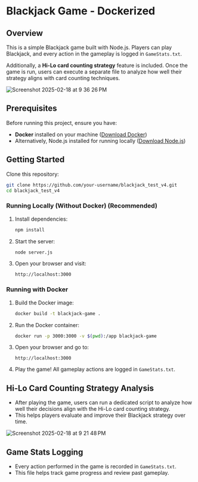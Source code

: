 # Blackjack Game - Dockerized

## Overview
This is a simple Blackjack game built with Node.js. Players can play Blackjack, and every action in the gameplay is logged in `GameStats.txt`.

Additionally, a **Hi-Lo card counting strategy** feature is included. Once the game is run, users can execute a separate file to analyze how well their strategy aligns with card counting techniques.

![Screenshot 2025-02-18 at 9 36 26 PM](https://github.com/user-attachments/assets/71c685a2-2e00-45de-a789-625c9ff81108)

## Prerequisites
Before running this project, ensure you have:
- **Docker** installed on your machine ([Download Docker](https://www.docker.com/get-started))
- Alternatively, Node.js installed for running locally ([Download Node.js](https://nodejs.org/))

## Getting Started
Clone this repository:
   ```sh
   git clone https://github.com/your-username/blackjack_test_v4.git
   cd blackjack_test_v4
   ```
   
### Running Locally (Without Docker) (Recommended)
1. Install dependencies:
   ```sh
   npm install
   ```
2. Start the server:
   ```sh
   node server.js
   ```
3. Open your browser and visit:
   ```
   http://localhost:3000
   ```
   
### Running with Docker 
1. Build the Docker image:
   ```sh
   docker build -t blackjack-game .
   ```
2. Run the Docker container:
   ```sh
   docker run -p 3000:3000 -v $(pwd):/app blackjack-game
   ```
3. Open your browser and go to:
   ```
   http://localhost:3000
   ```
4. Play the game! All gameplay actions are logged in `GameStats.txt`.

## Hi-Lo Card Counting Strategy Analysis
- After playing the game, users can run a dedicated script to analyze how well their decisions align with the Hi-Lo card counting strategy.
- This helps players evaluate and improve their Blackjack strategy over time.

![Screenshot 2025-02-18 at 9 21 48 PM](https://github.com/user-attachments/assets/096cabac-ec5b-4932-b37e-002d6ab6e9c1)

## Game Stats Logging
- Every action performed in the game is recorded in `GameStats.txt`.
- This file helps track game progress and review past gameplay.

